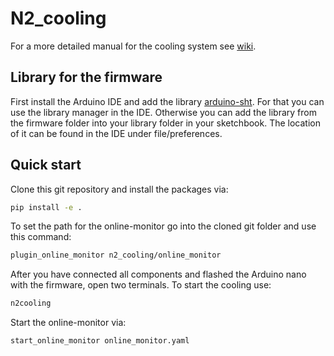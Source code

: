 # N2_cooling
For a more detailed manual for the cooling system see [wiki](https://github.com/SiLab-Bonn/n2_cooling/wiki/Manual-for-the-N2-cooling-system).

## Library for the firmware
First install the Arduino IDE and add the library [arduino-sht](https://www.arduinolibraries.info/libraries/arduino-sht). For that you can use the library manager in the IDE. Otherwise you can add the library from the firmware folder into your library folder in your sketchbook. The location of it can be found in the IDE under file/preferences.
## Quick start
Clone this git repository and install the packages via:
```bash
pip install -e .
```
To set the path for the online-monitor go into the cloned git folder and use this command:
```bash
plugin_online_monitor n2_cooling/online_monitor
```
After you have connected all components and flashed the Arduino nano with the firmware, open two terminals. To start the cooling use:
```bash
n2cooling
```
Start the online-monitor via:
```bash
start_online_monitor online_monitor.yaml
```


